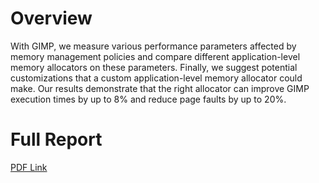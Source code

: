 # Overview
With GIMP, we measure various performance parameters affected by memory management policies and compare different application-level memory allocators on these parameters. Finally, we suggest potential customizations that a custom application-level memory allocator could make. Our results demonstrate that the right allocator can improve GIMP execution times by up to 8% and reduce page faults by up to 20%.

# Full Report
[PDF Link](https://drive.google.com/file/d/1BSlS1cS8iky4dHE8TvDbVtBOIo3jNE8D/view?usp=share_link)
